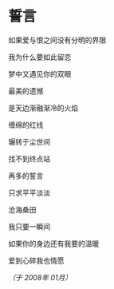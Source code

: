 # 誓言

如果爱与恨之间没有分明的界限

我为什么要如此留恋

梦中又遇见你的双眼

最美的遗憾

是天边渐融渐冷的火焰

缠绵的红线

辗转于尘世间

找不到终点站

再多的誓言

只求平平淡淡

沧海桑田

我只要一瞬间

如果你的身边还有我要的温暖

爱到心碎我也情愿

*（于 2008年 01月）*